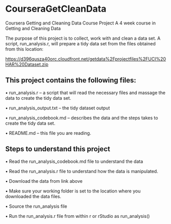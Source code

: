 # CourseraGetCleanData
Coursera Getting and Cleaning Data Course Project
A 4 week course in Getting and Cleaning Data 

 The purpose of this project is to collect, work with and clean a data set.  A script, run_analysis.r, will prepare a tidy data set from the files obtained from this location:
    
https://d396qusza40orc.cloudfront.net/getdata%2Fprojectfiles%2FUCI%20HAR%20Dataset.zip

## This project contains the following files:
•	run_analysis.r – a script that will read the necessary files and massage the data to create the tidy data set.

•	run_analysis_output.txt – the tidy dataset output

•	run_analysis_codebook.md – describes the data and the steps takes to create the tidy data set.

•	README.md – this file you are reading.


## Steps to understand this project
•	Read the run_analysis_codebook.md file to understand the data

•	Read the run_analysis.r file to understand how the data is manipulated.

•	Download the data from link above

•	Make sure your working folder is set to the location where you downloaded the data files.

•	Source the run_analysis file

•	Run the run_analysis.r file from within r or rStudio as run_analysis()


